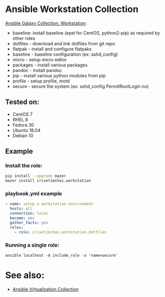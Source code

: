 Ansible Workstation Collection
==============================

[Ansible Galaxy Collection: Workstation](https://galaxy.ansible.com/crivetimihai/workstation):

- baseline: install baseline (epel for CentOS, python2-pip) as required by other roles
- dotfiles - download and link dotfiles from git repo
- flatpak - install and configure flatpaks
- baseline - baseline configuration (ex: sshd_config)
- micro - setup micro editor
- packages - install various packages
- pandoc - install pandoc
- pip - install various python modules from pip
- profile - setup profile, motd
- secure - secure the system (ex: sshd_config PermitRootLogin no)

Tested on:
----------

- CentOS 7
- RHEL 8
- Fedora 30
- Ubuntu 18.04
- Debian 10

Example
-------

### Install the role:

```bash
pip install --upgrade mazer
mazer install crivetimihai.workstation
```


### playbook.yml example

```yaml
- name: setup a workstation environment
  hosts: all
  connection: local
  become: yes
  gather_facts: yes
  roles:
    - role: crivetimihai.workstation.dotfiles
```

### Running a single role:

```
ansible localhost -m include_role -a 'name=secure'
```

# See also:

- [Ansible Virtualization Collection](https://galaxy.ansible.com/crivetimihai/virtualization)
